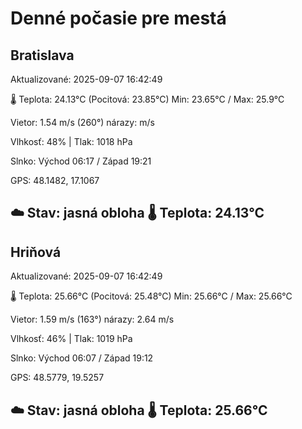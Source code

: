 ﻿# Denné počasie pre mestá

## Bratislava
Aktualizované: 2025-09-07 16:42:49

🌡️ Teplota: 24.13°C 
(Pocitová: 23.85°C)
Min: 23.65°C / Max: 25.9°C

Vietor: 1.54 m/s    (260°) 
nárazy:  m/s

Vlhkosť: 48% | Tlak: 1018 hPa

Slnko: Východ 06:17 / Západ 19:21

GPS: 48.1482, 17.1067

☁️ Stav: jasná obloha        🌡️ Teplota: 24.13°C
---

## Hriňová
Aktualizované: 2025-09-07 16:42:49

🌡️ Teplota: 25.66°C 
(Pocitová: 25.48°C)
Min: 25.66°C / Max: 25.66°C

Vietor: 1.59 m/s (163°)
nárazy: 2.64 m/s

Vlhkosť: 46% | Tlak: 1019 hPa

Slnko: Východ 06:07 / Západ 19:12

GPS: 48.5779, 19.5257

☁️ Stav: jasná obloha        🌡️ Teplota: 25.66°C
---

